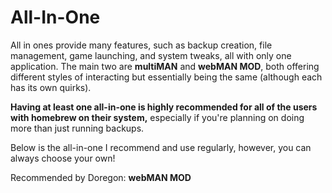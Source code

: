 # All-In-One

All in ones provide many features, such as backup creation, file management, game launching, and system tweaks, all with only one application. The main two are **multiMAN** and **webMAN MOD**, both offering different styles of interacting but essentially being the same (although each has its own quirks).

**Having at least one all-in-one is highly recommended for all of the users with homebrew on their system,** especially if you're planning on doing more than just running backups.

Below is the all-in-one I recommend and use regularly, however, you can always choose your own!

Recommended by Doregon: **webMAN MOD**

